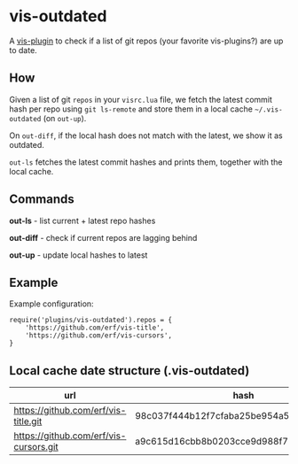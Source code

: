 # vis-outdated

A [vis-plugin](https://github.com/martanne/vis/wiki/Plugins/) to check if a list of git repos (your favorite vis-plugins?) are up to date.

## How

Given a list of git `repos` in your `visrc.lua` file, we fetch the latest commit hash per repo using `git ls-remote` and store them in a local cache `~/.vis-outdated` (on `out-up`).

On `out-diff`, if the local hash does not match with the latest, we show it as outdated.

`out-ls` fetches the latest commit hashes and prints them, together with the local cache.

## Commands

**out-ls** - list current + latest repo hashes

**out-diff** - check if current repos are lagging behind

**out-up** - update local hashes to latest


## Example


Example configuration:

```
require('plugins/vis-outdated').repos = {
	'https://github.com/erf/vis-title',
	'https://github.com/erf/vis-cursors',
}
```

## Local cache date structure (.vis-outdated)

| url | hash |
|-----|------|
| https://github.com/erf/vis-title.git | 98c037f444b12f7cfaba25be954a582861f09990 |
| https://github.com/erf/vis-cursors.git |a9c615d16cbb8b0203cce9d988f72ae7dd327cf3 |
